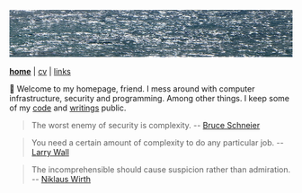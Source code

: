 ![sea](sea.jpg)

[**home**](README.md) | [cv](cv.md) | [links](links.md)

👋 Welcome to my homepage, friend. I mess around with computer infrastructure, security and programming. Among other things. I keep some of my [code](https://github.com/jreisinger) and [writings](https://jreisinger.blogspot.com) public.

> The worst enemy of security is complexity. -- [Bruce Schneier](https://www.schneier.com/essays/archives/1999/11/a_plea_for_simplicit.html)

> You need a certain amount of complexity to do any particular job. -- [Larry Wall](https://www.oreilly.com/openbook/opensources/book/larry.html)

> The incomprehensible should cause suspicion rather than admiration. -- [Niklaus Wirth](https://people.inf.ethz.ch/wirth/Articles/LeanSoftware.pdf)
